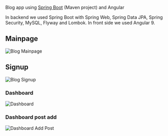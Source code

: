 Blog app using [Spring Boot](https://start.spring.io/) (Maven project) and Angular 

In backend we used Spring Boot with Spring Web, Spring Data JPA, Spring Security, MySQL, Flyway and Lombok.
In front side we used Angular 9.

## Mainpage
![Blog Mainpage](http://webritmi.com/assets/media/site-anasayfa.PNG)

## Signup
![Blog Signup](http://webritmi.com/assets/media/site-anasayfa-signup.PNG)

### Dashboard 
![Dashboard](http://webritmi.com/assets/media/site-dashboard.PNG)

### Dashboard post add
![Dashboard Add Post](http://webritmi.com/assets/media/site-dashboard-add.PNG)


